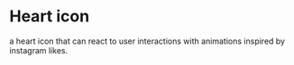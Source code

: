 # Heart icon
 a heart icon that can react to user interactions with animations inspired by instagram likes.